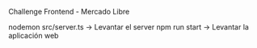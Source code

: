Challenge Frontend - Mercado Libre

nodemon src/server.ts -> Levantar el server
npm run start -> Levantar la aplicación web

